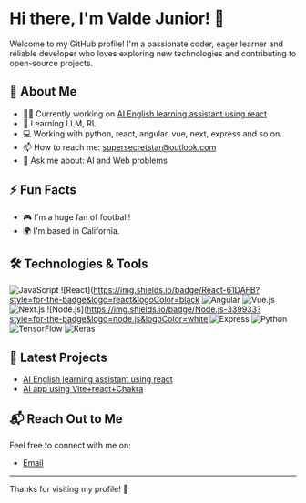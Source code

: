 # Hi there, I'm Valde Junior! 👋

Welcome to my GitHub profile! I'm a passionate coder, eager learner and reliable developer who loves exploring new technologies and contributing to open-source projects.

## 🚀 About Me
- 👨‍💻 Currently working on [AI English learning assistant using react](https://github.com/ValdePerryJunior/AI-app-using-Vite-React)
- 🌱 Learning LLM, RL
- 💻 Working with python, react, angular, vue, next, express and so on.
- 📫 How to reach me: supersecretstar@outlook.com
- 💬 Ask me about: AI and Web problems

## ⚡ Fun Facts
- 🎮 I'm a huge fan of football!
- 🌍 I'm based in California.

## 🛠️ Technologies & Tools

![JavaScript](https://img.shields.io/badge/JavaScript-F7DF1E?style=for-the-badge&logo=javascript&logoColor=black)
![React](https://img.shields.io/badge/React-61DAFB?style=for-the-badge&logo=react&logoColor=black
![Angular](https://img.shields.io/badge/Angular-E23237?style=for-the-badge&logo=angular&logoColor=white)
![Vue.js](https://img.shields.io/badge/Vue.js-4FC08D?style=for-the-badge&logo=vue.js&logoColor=white)
![Next.js](https://img.shields.io/badge/Next.js-000000?style=for-the-badge&logo=next.js&logoColor=white)
![Node.js](https://img.shields.io/badge/Node.js-339933?style=for-the-badge&logo=node.js&logoColor=white
![Express](https://img.shields.io/badge/Express-000000?style=for-the-badge&logo=express&logoColor=white)
![Python](https://img.shields.io/badge/Python-3776AB?style=for-the-badge&logo=python&logoColor=white)
![TensorFlow](https://img.shields.io/badge/TensorFlow-FF6F00?style=for-the-badge&logo=tensorflow&logoColor=white)
![Keras](https://img.shields.io/badge/Keras-D00000?style=for-the-badge&logo=keras&logoColor=white)

## 📝 Latest Projects

- [AI English learning assistant using react](https://github.com/ValdePerryJunior/AI-app-using-Vite-React)
- [AI app using Vite+react+Chakra](https://github.com/ValdePerryJunior/AI-app-using-Vite-React-Chakra-Clerk)

## 📬 Reach Out to Me
Feel free to connect with me on:
- [Email](supersecretstar@outlook.com)

---
Thanks for visiting my profile! 🚀

<!---
ValdePerryJunior/ValdePerryJunior is a ✨ special ✨ repository because its `README.md` (this file) appears on your GitHub profile.
You can click the Preview link to take a look at your changes.
--->
